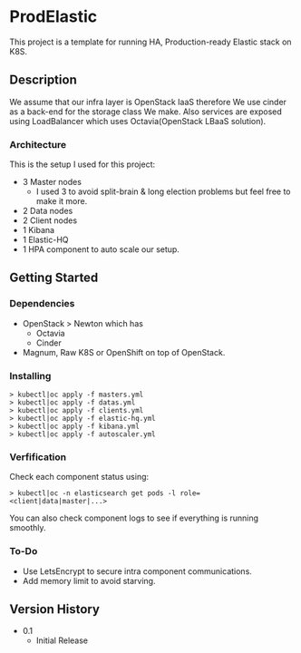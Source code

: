 # ProdElastic

This project is a template for running HA, Production-ready Elastic stack on K8S.

## Description

We assume that our infra layer is OpenStack IaaS therefore We use cinder as a back-end for the storage class We make.
Also services are exposed using LoadBalancer which uses Octavia(OpenStack LBaaS solution).

### Architecture

This is the setup I used for this project:

* 3 Master nodes
    * I used 3 to avoid split-brain & long election problems but feel free to make it more. 
* 2 Data nodes
* 2 Client nodes
* 1 Kibana
* 1 Elastic-HQ
* 1 HPA component to auto scale our setup.

## Getting Started

### Dependencies

* OpenStack > Newton which has
    * Octavia
    * Cinder
* Magnum, Raw K8S or OpenShift on top of OpenStack.

### Installing

```
> kubectl|oc apply -f masters.yml
> kubectl|oc apply -f datas.yml
> kubectl|oc apply -f clients.yml
> kubectl|oc apply -f elastic-hq.yml
> kubectl|oc apply -f kibana.yml
> kubectl|oc apply -f autoscaler.yml
```

### Verfification

Check each component status using:
```
> kubectl|oc -n elasticsearch get pods -l role=<client|data|master|...>
```
You can also check component logs to see if everything is running smoothly.

### To-Do
* Use LetsEncrypt to secure intra component communications.
* Add memory limit to avoid starving.

## Version History

* 0.1
    * Initial Release